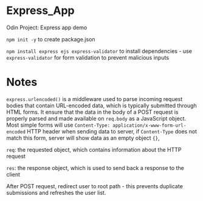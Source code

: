 # Express_App
Odin Project: Express app demo 

`npm init -y` to create package.json 

`npm install express ejs express-validator` to install dependencies - use `express-validator` for form validation to prevent malicious inputs

# Notes 

`express.urlencoded()` is a middleware used to parse incoming request bodies that contain URL-encoded data, which is typically submitted through HTML forms. It ensure that the data in the body of a POST request is properly parsed and made available on `req.body` as a JavaScript object. Most simple forms will use `Content-Type: application/x-www-form-url-encoded` HTTP header when sending data to server, if `Content-Type` does not match this form, server will show data as an empty object `{}`, 

`req`: the requested object, which contains information about the HTTP request 

`res`: the response object, which is used to send back a response to the client 

After POST request, redirect user to root path - this prevents duplicate submissions and refreshes the user list. 
